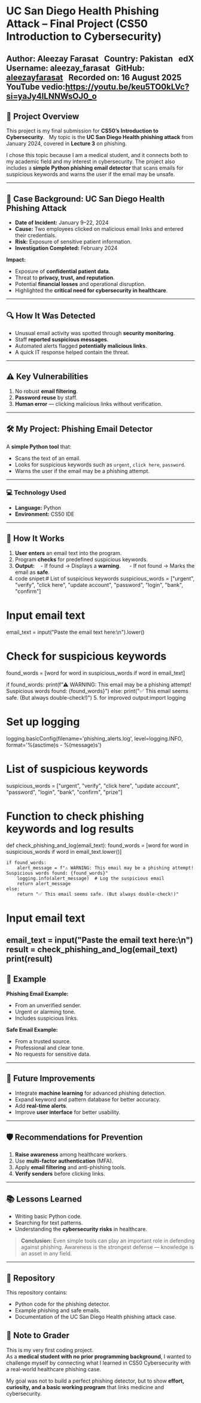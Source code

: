 # UC San Diego Health Phishing Attack – Final Project (CS50 Introduction to Cybersecurity)

**Author:** Aleezay Farasat  
**Country:** Pakistan  
**edX Username:** aleezay_farasat  
**GitHub:** [aleezayfarasat](https://github.com/aleezayfarasat)  
**Recorded on:** 16 August 2025  
YouTube vedio:https://youtu.be/keu5TO0kLVc?si=yaJy4ILNNWsOJ0_o
---

## 📌 Project Overview

This project is my final submission for **CS50’s Introduction to Cybersecurity**.  
My topic is the **UC San Diego Health phishing attack** from January 2024, covered in **Lecture 3** on phishing.  

I chose this topic because I am a medical student, and it connects both to my academic field and my interest in cybersecurity. The project also includes a **simple Python phishing email detector** that scans emails for suspicious keywords and warns the user if the email may be unsafe.

---

## 📰 Case Background: UC San Diego Health Phishing Attack

- **Date of Incident:** January 9–22, 2024  
- **Cause:** Two employees clicked on malicious email links and entered their credentials.  
- **Risk:** Exposure of sensitive patient information.  
- **Investigation Completed:** February 2024  

**Impact:**
- Exposure of **confidential patient data**.
- Threat to **privacy, trust, and reputation**.
- Potential **financial losses** and operational disruption.
- Highlighted the **critical need for cybersecurity in healthcare**.

---

## 🔍 How It Was Detected

- Unusual email activity was spotted through **security monitoring**.  
- Staff **reported suspicious messages**.  
- Automated alerts flagged **potentially malicious links**.  
- A quick IT response helped contain the threat.

---

## ⚠️ Key Vulnerabilities

1. No robust **email filtering**.  
2. **Password reuse** by staff.  
3. **Human error** — clicking malicious links without verification.  

---

## 🛠️ My Project: Phishing Email Detector

A **simple Python tool** that:
- Scans the text of an email.  
- Looks for suspicious keywords such as `urgent`, `click here`, `password`.  
- Warns the user if the email may be a phishing attempt.  

---

### 💻 Technology Used

- **Language:** Python  
- **Environment:** CS50 IDE  

---

## 📂 How It Works

1. **User enters** an email text into the program.  
2. Program **checks** for predefined suspicious keywords.  
3. **Output:**
   - If found → Displays a **warning**.  
   - If not found → Marks the email as **safe**.
4. code snipet:# List of suspicious keywords
suspicious_words = ["urgent", "verify", "click here", "update account", "password", "login", "bank", "confirm"]

# Input email text
email_text = input("Paste the email text here:\n").lower()

# Check for suspicious keywords
found_words = [word for word in suspicious_words if word in email_text]

if found_words:
    print(f"⚠ WARNING: This email may be a phishing attempt! Suspicious words found: {found_words}")
else:
    print("✅ This email seems safe. (But always double-check!)")
5. for improved output:import logging

# Set up logging
logging.basicConfig(filename='phishing_alerts.log', level=logging.INFO, format='%(asctime)s - %(message)s')

# List of suspicious keywords
suspicious_words = ["urgent", "verify", "click here", "update account", "password", "login", "bank", "confirm", "prize"]

# Function to check phishing keywords and log results
def check_phishing_and_log(email_text):
    found_words = [word for word in suspicious_words if word in email_text.lower()]
    
    if found_words:
        alert_message = f"⚠ WARNING: This email may be a phishing attempt! Suspicious words found: {found_words}"
        logging.info(alert_message)  # Log the suspicious email
        return alert_message
    else:
        return "✅ This email seems safe. (But always double-check!)"

# Input email text
email_text = input("Paste the email text here:\n")
result = check_phishing_and_log(email_text)
print(result)
---

## 📧 Example

**Phishing Email Example:**
- From an unverified sender.
- Urgent or alarming tone.
- Includes suspicious links.

**Safe Email Example:**
- From a trusted source.
- Professional and clear tone.
- No requests for sensitive data.

---

## 🚀 Future Improvements

- Integrate **machine learning** for advanced phishing detection.  
- Expand keyword and pattern database for better accuracy.  
- Add **real-time alerts**.  
- Improve **user interface** for better usability.

---

## 🛡️ Recommendations for Prevention

1. **Raise awareness** among healthcare workers.  
2. Use **multi-factor authentication** (MFA).  
3. Apply **email filtering** and anti-phishing tools.  
4. **Verify senders** before clicking links.

---

## 📚 Lessons Learned

- Writing basic Python code.  
- Searching for text patterns.  
- Understanding the **cybersecurity risks** in healthcare.  

> **Conclusion:** Even simple tools can play an important role in defending against phishing. Awareness is the strongest defense — knowledge is an asset in any field.

---

## 📂 Repository

This repository contains:
- Python code for the phishing detector.
- Example phishing and safe emails.
- Documentation of the UC San Diego Health phishing attack case.
## 📌 Note to Grader  

This is my very first coding project.  
As a **medical student with no prior programming background**, I wanted to challenge myself by connecting what I learned in CS50 Cybersecurity with a real-world healthcare phishing case.  

My goal was not to build a perfect phishing detector, but to show **effort, curiosity, and a basic working program** that links medicine and cybersecurity.
